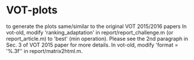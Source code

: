 # VOT-plots
to generate the plots same/similar to the original VOT 2015/2016 papers
In vot-old, modify 'ranking_adaptation' in report/report_challenge.m (or report_article.m) to 'best' (min operation). Please see the 2nd paragraph in Sec. 3 of VOT 2015 paper for more details.
In vot-old, modify 'format = '%.3f'' in report/matrix2html.m.
